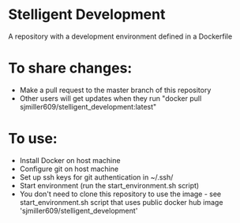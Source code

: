# Stelligent Development

A repository with a development environment defined in a Dockerfile


# To share changes:

- Make a pull request to the master branch of this repository
- Other users will get updates when they run "docker pull sjmiller609/stelligent_development:latest"

# To use:

- Install Docker on host machine
- Configure git on host machine
- Set up ssh keys for git authentication in ~/.ssh/
- Start environment (run the start_environment.sh script)
- You don't need to clone this repository to use the image - see start_environment.sh script that uses public docker hub image 'sjmiller609/stelligent_development'

